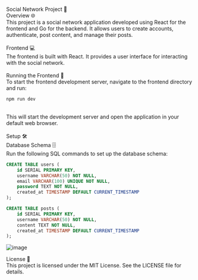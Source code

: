 Social Network Project 🚀<br />
Overview 🌐<br />
This project is a social network application developed using React for the frontend and Go for the backend. It allows users to create accounts, authenticate, post content, and manage their posts.<br />
<br />
Frontend 💻<br />
The frontend is built with React. It provides a user interface for interacting with the social network.<br />
<br />
Running the Frontend 🚀<br />
To start the frontend development server, navigate to the frontend directory and run:<br />
```bash
npm run dev
```
<br />
This will start the development server and open the application in your default web browser.<br />
<br />
Setup 🛠️<br />
Database Schema 🗄️<br />
Run the following SQL commands to set up the database schema:<br />

```sql
CREATE TABLE users (
    id SERIAL PRIMARY KEY,
    username VARCHAR(50) NOT NULL,
    email VARCHAR(100) UNIQUE NOT NULL,
    password TEXT NOT NULL,
    created_at TIMESTAMP DEFAULT CURRENT_TIMESTAMP
);

CREATE TABLE posts (
    id SERIAL PRIMARY KEY,
    username VARCHAR(50) NOT NULL,
    content TEXT NOT NULL,
    created_at TIMESTAMP DEFAULT CURRENT_TIMESTAMP
);
```

![image](https://github.com/user-attachments/assets/8f239890-263b-4bc8-bea9-b5964c25c7ca)

License 📜<br />
This project is licensed under the MIT License. See the LICENSE file for details.<br />
